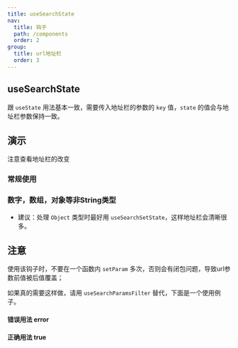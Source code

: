 ```yaml
---
title: useSearchState
nav:
  title: 钩子
  path: /components
  order: 2
group:
  title: url地址栏
  order: 3
---
```


## useSearchState

跟 `useState` 用法基本一致，需要传入地址栏的参数的 `key` 值，`state` 的值会与地址栏参数保持一致。

## 演示

注意查看地址栏的改变

### 常规使用

<code src="../../demo/hooks/useSearchState/demo1.tsx"></code>

### 数字，数组，对象等非String类型

- 建议：处理 `Object` 类型时最好用 `useSearchSetState`，这样地址栏会清晰很多。

<code src="../../demo/hooks/useSearchState/demo4.tsx"></code>

## 注意

使用该钩子时，不要在一个函数内 `setParam` 多次，否则会有闭包问题，导致url参数前值被后值覆盖；

如果真的需要这样做，请用 `useSearchParamsFilter` 替代，下面是一个使用例子。

#### 错误用法 <Badge type="error">error</Badge>

<code src="../../demo/hooks/useSearchState/demo2.tsx"></code>

#### 正确用法 <Badge type="success">true</Badge>

<code src="../../demo/hooks/useSearchState/demo3.tsx"></code>
